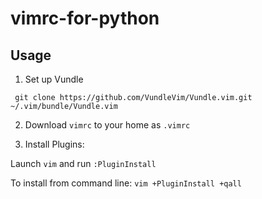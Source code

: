 # vimrc-for-python
## Usage
1. Set up Vundle

` git clone https://github.com/VundleVim/Vundle.vim.git ~/.vim/bundle/Vundle.vim`

2. Download `vimrc` to your home as `.vimrc`

3. Install Plugins:

Launch `vim` and run `:PluginInstall`

To install from command line: `vim +PluginInstall +qall`

